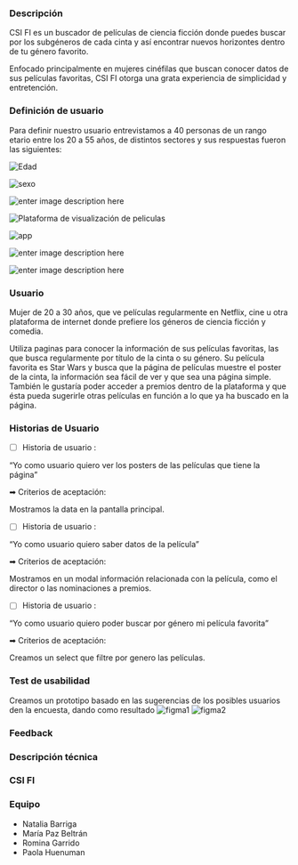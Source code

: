### Descripción

CSI FI es un buscador de películas de ciencia ficción donde puedes buscar por los subgéneros de cada cinta y así encontrar nuevos horizontes dentro de tu género favorito.

Enfocado principalmente en mujeres cinéfilas que buscan conocer datos de sus películas favoritas, CSI FI otorga una grata experiencia de simplicidad y entretención.
### Definición de usuario

Para definir nuestro usuario entrevistamos a 40 personas de un rango etario entre los 20 a 55 años, de distintos sectores y sus respuestas fueron las siguientes:

![Edad](https://github.com/RominaGarrido/SCL011-hackathon-peliculas/blob/master/encuesta/edad.JPG?raw=true)

![sexo](https://github.com/RominaGarrido/SCL011-hackathon-peliculas/blob/master/encuesta/sexo.JPG?raw=true)

![enter image description here](https://github.com/RominaGarrido/SCL011-hackathon-peliculas/blob/master/encuesta/peli%20mensual.JPG?raw=true)

![Plataforma de visualización de peliculas](https://github.com/RominaGarrido/SCL011-hackathon-peliculas/blob/master/encuesta/plataforma.JPG?raw=true)

![app](https://github.com/RominaGarrido/SCL011-hackathon-peliculas/blob/master/encuesta/app.JPG?raw=true)

![enter image description here](https://github.com/RominaGarrido/SCL011-hackathon-peliculas/blob/master/encuesta/buscas%20por.JPG?raw=true)

![enter image description here](https://github.com/RominaGarrido/SCL011-hackathon-peliculas/blob/master/encuesta/peli%20fav.JPG?raw=true)

### Usuario

Mujer de 20 a 30 años, que ve películas regularmente en Netflix, cine u otra plataforma de internet donde prefiere los géneros de ciencia ficción y comedia.

Utiliza paginas para conocer la información de sus películas favoritas, las que busca regularmente por título de la cinta o su género. Su película favorita es Star Wars y busca que la página de películas muestre el poster de la cinta, la información sea fácil de ver y que sea una página simple. También le gustaría poder acceder a premios dentro de la plataforma y que ésta pueda sugerirle otras películas en función a lo que ya ha buscado en la página.  
### Historias de Usuario
  

 - [ ]  Historia de usuario :

“Yo como usuario quiero ver los posters de las películas que tiene la página”

➡ Criterios de aceptación:

Mostramos la data en la pantalla principal.

 - [ ]  Historia de usuario :

“Yo como usuario quiero saber datos de la película”

➡ Criterios de aceptación:

Mostramos en un modal información relacionada con la película, como el director o las nominaciones a premios.

 - [ ]  Historia de usuario :

“Yo como usuario quiero poder buscar por género mi película favorita”

➡ Criterios de aceptación:

Creamos un select que filtre por genero las películas.

### Test de usabilidad
Creamos un prototipo basado en las sugerencias de los posibles usuarios den la encuesta, dando como resultado
![figma1](https://github.com/RominaGarrido/SCL011-hackathon-peliculas/blob/master/encuesta/figma%201.JPG?raw=true)
![figma2](https://github.com/RominaGarrido/SCL011-hackathon-peliculas/blob/master/encuesta/figma%202.JPG?raw=true)

### Feedback

### Descripción técnica

### CSI FI
### Equipo
 - Natalia Barriga
 - María Paz Beltrán
 - Romina Garrido
 - Paola Huenuman
